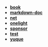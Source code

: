 - **[book](https://bin-sites.pages.dev/book)**
- **[markdown-doc](https://bin-sites.pages.dev/markdown-doc)**
- **[net](https://bin-sites.pages.dev/net)**
- **[onelight](https://bin-sites.pages.dev/onelight)**
- **[sponsor](https://bin-sites.pages.dev/sponsor)**
- **[test](https://bin-sites.pages.dev/test)**
- **[yuque](https://bin-sites.pages.dev/yuque)**
